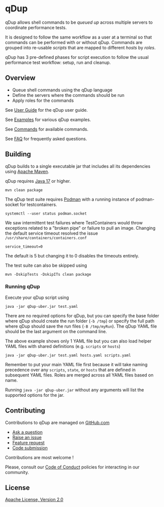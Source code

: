 # qDup 

qDup allows shell commands to be *queued up* across multiple servers to coordinate performance tests.

It is designed to follow the same workflow as a user at a terminal so that commands can be performed with or without qDup.
Commands are grouped into re-usable *scripts* that are mapped to different *hosts* by *roles*. 

qDup has 3 pre-defined phases for script execution to follow the usual performance test workflow: setup, run and cleanup.   

## Overview

* Queue shell commands using the qDup language
* Define the servers where the commands should be run
* Apply roles for the commands

See [User Guide](./docs/userguide.adoc) for the qDup user guide.

See [Examples](./docs/examples/) for various qDup examples.

See [Commands](./docs/reference/commands.adoc) for available commands.

See [FAQ](./docs/FAQ.md) for frequently asked questions.

## Building

qDup builds to a single executable jar that includes all its dependencies using [Apache Maven](http://maven.apache.org/).

qDup requires [Java 17](https://adoptopenjdk.net/) or higher.

```shell
mvn clean package
```

The qDup test suite requires [Podman](https://podman.io/) with a running instance of podman-socket for testcontainers. 

```shell
systemctl --user status podman.socket
```
We saw intermittent test failures where TestContainers would throw exceptions related to a "broken pipe" or failure to pull an image. 
Changing the default service timeout resolved the issue
`/usr/share/containers/containers.conf`
```shell
service_timeout=0
```
The default is 5 but changing it to 0 disables the timeouts entirely.

The test suite can also be skipped using

```shell
mvn -DskipTests -DskipITs clean package
```

### Running qDup

Execute your qDup script using

```shell
java -jar qDup-uber.jar test.yaml
```

There are no required options for qDup, but you can specify the base folder where qDup should create the run folder
(`-b /tmp`) or specify the full path where qDup should save the run files (`-B /tmp/myRun`). The qDup YAML file
should be the last argument on the command line.

The above example shows only 1 YAML file but you can also load helper YAML files with
shared definitions (e.g. `scripts` or `hosts`)

```shell
java -jar qDup-uber.jar test.yaml hosts.yaml scripts.yaml
```

Remember to put your main YAML file first because it will take naming precedence
over any `scripts`, `state`, or `hosts` that are defined in subsequent YAML files.
Roles are merged across all YAML files based on name.

Running `java -jar qDup-uber.jar` without any arguments will list
the supported options for the jar. 

## Contributing

Contributions to qDup are managed on [GitHub.com](https://github.com/Hyperfoil/qDup/)

* [Ask a question](https://github.com/Hyperfoil/qDup/discussions)
* [Raise an issue](https://github.com/Hyperfoil/qDup/issues)
* [Feature request](https://github.com/Hyperfoil/qDup/issues)
* [Code submission](https://github.com/Hyperfoil/qDup/pulls)

Contributions are most welcome !

Please, consult our [Code of Conduct](./CODE_OF_CONDUCT.md) policies for interacting in our
community.

## License

[Apache License, Version 2.0](http://www.apache.org/licenses/LICENSE-2.0)
